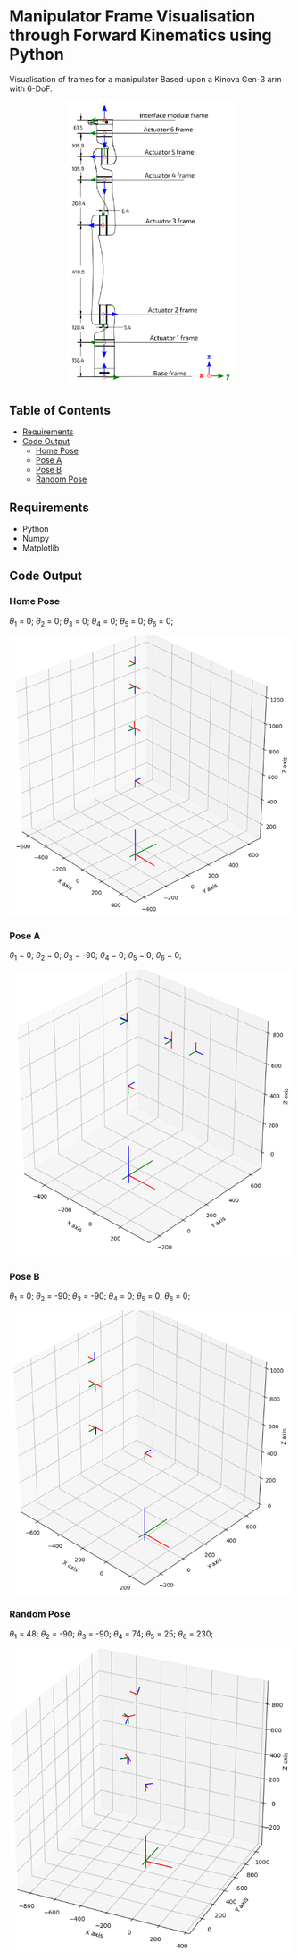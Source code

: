 # Manipulator Frame Visualisation through Forward Kinematics using Python

Visualisation of frames for a manipulator Based-upon a Kinova Gen-3 arm with 6-DoF.

<p align="center">
  <img src="assets/KinovaGen3Frames.png" width="300"/>
</p>

## Table of Contents

- [Requirements](#requirements)
- [Code Output](#code-output)
    - [Home Pose](#home-pose)
    - [Pose A](#pose-a)
    - [Pose B](#pose-b)
    - [Random Pose](#random-pose)

## Requirements

- Python
- Numpy
- Matplotlib

## Code Output

### Home Pose

$\theta_{1}$ = 0;
$\theta_{2}$ = 0;
$\theta_{3}$ = 0;
$\theta_{4}$ = 0;
$\theta_{5}$ = 0;
$\theta_{6}$ = 0;

<p align="center">
  <img src="assets/Home_Pose.png"/>
</p>

### Pose A

$\theta_{1}$ = 0;
$\theta_{2}$ = 0;
$\theta_{3}$ = -90;
$\theta_{4}$ = 0;
$\theta_{5}$ = 0;
$\theta_{6}$ = 0;

<p align="center">
  <img src="assets/Pose_A.png"/>
</p>

### Pose B

$\theta_{1}$ = 0;
$\theta_{2}$ = -90;
$\theta_{3}$ = -90;
$\theta_{4}$ = 0;
$\theta_{5}$ = 0;
$\theta_{6}$ = 0;

<p align="center">
  <img src="assets/Pose_B.png"/>
</p>

### Random Pose

$\theta_{1}$ = 48;
$\theta_{2}$ = -90;
$\theta_{3}$ = -90;
$\theta_{4}$ = 74;
$\theta_{5}$ = 25;
$\theta_{6}$ = 230;

<p align="center">
  <img src="assets/Random_Pose.png"/>
</p>
